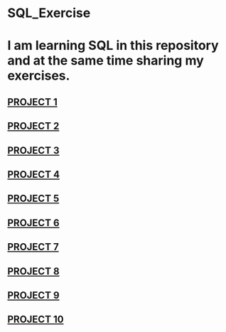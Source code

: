 # SQL_Exercise
# I am learning SQL in this repository and at the same time sharing my exercises.

## [PROJECT 1](https://github.com/yavuzhankursun/SQL_Exercise/blob/main/Project-1.md)
## [PROJECT 2](https://github.com/yavuzhankursun/SQL_Exercise/blob/main/Project-2.md)
## [PROJECT 3](https://github.com/yavuzhankursun/SQL_Exercise/blob/main/Project-3.md)
## [PROJECT 4](https://github.com/yavuzhankursun/SQL_Exercise/blob/main/Project-4.md)
## [PROJECT 5](https://github.com/yavuzhankursun/SQL_Exercise/blob/main/Project-5.md)
## [PROJECT 6](https://github.com/yavuzhankursun/SQL_Exercise/blob/main/Project-6.md)
## [PROJECT 7](https://github.com/yavuzhankursun/SQL_Exercise/blob/main/Project-7.md)
## [PROJECT 8](https://github.com/yavuzhankursun/SQL_Exercise/blob/main/Project-8.md)
## [PROJECT 9](https://github.com/yavuzhankursun/SQL_Exercise/blob/main/Project-9.md)
## [PROJECT 10](https://github.com/yavuzhankursun/SQL_Exercise/blob/main/Project-10.md)
